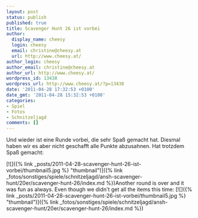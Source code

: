 ```yaml
---
layout: post
status: publish
published: true
title: Scavenger Hunt 26 ist vorbei
author:
  display_name: cheesy
  login: cheesy
  email: christine@cheesy.at
  url: http://www.cheesy.at/
author_login: cheesy
author_email: christine@cheesy.at
author_url: http://www.cheesy.at/
wordpress_id: 13438
wordpress_url: http://www.cheesy.at/?p=13438
date: '2011-04-28 17:32:53 +0100'
date_gmt: '2011-04-28 15:32:53 +0100'
categories:
- Spiel
- Fotos
- Schnitzeljagd
comments: []
---
```

<!--:de-->Und wieder ist eine Runde vorbei, die sehr Spaß gemacht hat. Diesmal haben wir es aber nicht geschafft alle Punkte abzusahnen. Hat trotzdem Spaß gemacht:
[![]({% link _posts/2011-04-28-scavenger-hunt-26-ist-vorbei/thumbnail5.jpg %} "thumbnail")]({% link _fotos/sonstiges/spiele/schnitzeljagd/ansh-scavenger-hunt/20er/scavenger-hunt-26/index.md %})<!--:--><!--:en-->Another round is over and it was fun as always. Even though we didn't get all the items this time:
[![]({% link _posts/2011-04-28-scavenger-hunt-26-ist-vorbei/thumbnail5.jpg %} "thumbnail")]({% link _fotos/sonstiges/spiele/schnitzeljagd/ansh-scavenger-hunt/20er/scavenger-hunt-26/index.md %})<!--:-->
